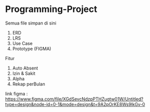 # Programming-Project
Semua file simpan di sini
1. ERD
2. LRS
3. Use Case
4. Prototype (FIGMA)

Fitur
1. Auto Absent
2. Izin & Sakit
3. Alpha
4. Rekap perBulan


link figma : https://www.figma.com/file/XGdSevcNdzpPTHZugtw01W/Untitled?type=design&node-id=0-1&mode=design&t=9A2pOrKE8Ws9lkGv-0
